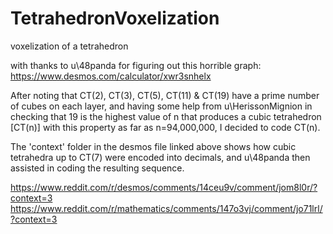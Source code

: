 # TetrahedronVoxelization
voxelization of a tetrahedron

with thanks to u\48panda for figuring out this horrible graph: https://www.desmos.com/calculator/xwr3snhelx

After noting that CT(2), CT(3), CT(5), CT(11) & CT(19) have a prime number of cubes on each layer, and having some help from u\HerissonMignion in checking that 19 is the highest value of n that produces a cubic tetrahedron [CT(n)] with this property as far as n=94,000,000, I decided to code CT(n). 

The 'context' folder in the desmos file linked above shows how cubic tetrahedra up to CT(7) were encoded into decimals, and u\48panda then assisted in coding the resulting sequence. 

https://www.reddit.com/r/desmos/comments/14ceu9v/comment/jom8l0r/?context=3
https://www.reddit.com/r/mathematics/comments/147o3vj/comment/jo71lrl/?context=3

